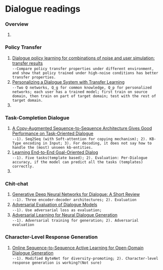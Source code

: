 # Dialogue readings


### Overview
1. []()<br/>


### Policy Transfer
1. [Dialogue policy learning for combinations of noise and user simulation: transfer results](http://citeseerx.ist.psu.edu/viewdoc/download?doi=10.1.1.141.6098&rep=rep1&type=pdf)<br/>
`--Compare policy transfer properties under different environment, and show that policy trained under high-noise conditions has better transfer properties.`
2. [Personalizing a Dialogue System with Transfer Learning](https://arxiv.org/abs/1610.02891)<br/>
`--Two Q networks, Q_g for common knowledge, Q_p for personalized networks; each user has a trained model; first train on source domain, then train on part of target domain; test with the rest of target domain.`
3. 

### Task-Completion Dialogue
1. [A Copy-Augmented Sequence-to-Sequence Architecture Gives Good Performance on Task-Oriented Dialogue](https://arxiv.org/abs/1701.04024)<br/>
`--1). Seq2Seq (with Soft-attention for copying mechanism); 2). KB-Type encoding in Input; 3). For decoding, it does not say how to handle the (most) unseen kb-entities.`
2. [Learning End-to-End Goal-Oriented Dialog](https://arxiv.org/pdf/1605.07683.pdf)<br/>
`--1). Five tasks(template based); 2). Evaluation: Per-Dialogue accuracy, if the model can predict all the tasks (templates) correctly.`
3. []()<br/>


### Chit-chat
1. [Generative Deep Neural Networks for Dialogue: A Short Review](https://arxiv.org/abs/1611.06216)<br/>
`--1). Three encoder-decoder architectures; 2). Evaluation`
2. [Adversarial Evaluation of Dialogue Models](https://arxiv.org/abs/1701.08198)<br/>
`--1). Use adversarial loss as evaluation;`
3. [Adversarial Learning for Neural Dialogue Generation](https://arxiv.org/pdf/1701.06547.pdf)<br/>
`--1). Adversarial training for generation; 2). Adversarial evaluation`


### Character-Level Response Generation
1. [Online Sequence-to-Sequence Active Learning for Open-Domain Dialogue Generation](https://arxiv.org/pdf/1612.03929.pdf)<br/>
`--1). Modified ByteNet for diversity-promoting; 2). Character-level response generation is working?(Not sure)`


